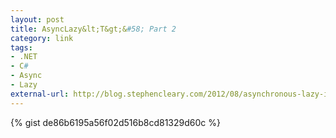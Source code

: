 ```yaml
---
layout: post
title: AsyncLazy&lt;T&gt;&#58; Part 2
category: link
tags:
- .NET
- C#
- Async
- Lazy
external-url: http://blog.stephencleary.com/2012/08/asynchronous-lazy-initialization.html
---
```

{% gist de86b6195a56f02d516b8cd81329d60c %}
